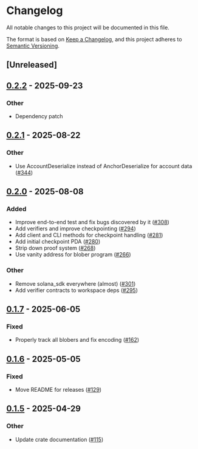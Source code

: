 # Changelog

All notable changes to this project will be documented in this file.

The format is based on [Keep a Changelog](https://keepachangelog.com/en/1.0.0/),
and this project adheres to [Semantic Versioning](https://semver.org/spec/v2.0.0.html).

## [Unreleased]

## [0.2.2](https://github.com/nitro-svm/data-anchor-oss/compare/data-anchor-blober-v0.2.1...data-anchor-blober-v0.2.2) - 2025-09-23

### Other

- Dependency patch

## [0.2.1](https://github.com/nitro-svm/data-anchor-oss/compare/data-anchor-blober-v0.2.0...data-anchor-blober-v0.2.1) - 2025-08-22

### Other

- Use AccountDeserialize instead of AnchorDeserialize for account data ([#344](https://github.com/nitro-svm/data-anchor-oss/pull/344))

## [0.2.0](https://github.com/nitro-svm/data-anchor-oss/compare/data-anchor-blober-v0.1.7...data-anchor-blober-v0.2.0) - 2025-08-08

### Added

- Improve end-to-end test and fix bugs discovered by it ([#308](https://github.com/nitro-svm/data-anchor-oss/pull/308))
- Add verifiers and improve checkpointing ([#294](https://github.com/nitro-svm/data-anchor-oss/pull/294))
- Add client and CLI methods for checkpoint handling ([#281](https://github.com/nitro-svm/data-anchor-oss/pull/281))
- Add initial checkpoint PDA ([#280](https://github.com/nitro-svm/data-anchor-oss/pull/280))
- Strip down proof system ([#268](https://github.com/nitro-svm/data-anchor-oss/pull/268))
- Use vanity address for blober program ([#266](https://github.com/nitro-svm/data-anchor-oss/pull/266))

### Other

- Remove solana_sdk everywhere (almost) ([#301](https://github.com/nitro-svm/data-anchor-oss/pull/301))
- Add verifier contracts to workspace deps ([#295](https://github.com/nitro-svm/data-anchor-oss/pull/295))

## [0.1.7](https://github.com/nitro-svm/data-anchor-oss/compare/data-anchor-blober-v0.1.6...data-anchor-blober-v0.1.7) - 2025-06-05

### Fixed

- Properly track all blobers and fix encoding ([#162](https://github.com/nitro-svm/data-anchor-oss/pull/162))

## [0.1.6](https://github.com/nitro-svm/nitro-data-module/compare/nitro-da-blober-v0.1.5...nitro-da-blober-v0.1.6) - 2025-05-05

### Fixed

- Move README for releases ([#129](https://github.com/nitro-svm/nitro-data-module/pull/129))

## [0.1.5](https://github.com/nitro-svm/nitro-data-module/compare/nitro-da-blober-v0.1.4...nitro-da-blober-v0.1.5) - 2025-04-29

### Other

- Update crate documentation ([#115](https://github.com/nitro-svm/nitro-data-module/pull/115))
